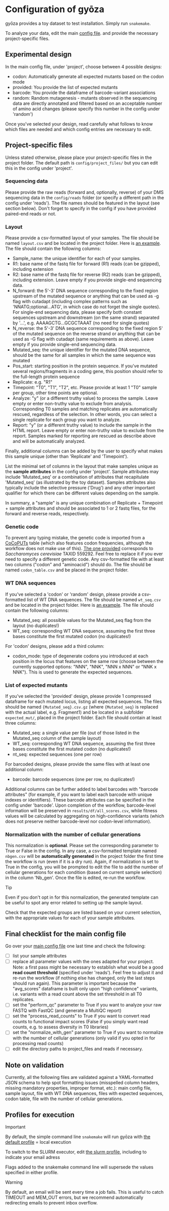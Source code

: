# Configuration of gyōza

gyōza provides a toy dataset to test installation. Simply run `snakemake`.

To analyze your data, edit the main [config file](config.yaml). and provide the necessary project-specific files.

## Experimental design

In the main config file, under 'project', choose between 4 possible designs:
- codon: Automatically generate all expected mutants based on the codon mode
- provided: You provide the list of expected mutants
- barcode: You provide the dataframe of barcode-variant associations
- random: Random mutagenesis - mutants observed in the sequencing data are directly annotated and filtered based on an acceptable number of amino acid changes (please specify this number in the config under 'random')

Once you've selected your design, read carefully what follows to know which files are needed and which config entries are necessary to edit.

## Project-specific files

Unless stated otherwise, please place your project-specific files in the project folder. The default path is `config/project_files/` but you can edit this in the config under 'project'.

### Sequencing data

Please provide the raw reads (forward and, optionally, reverse) of your DMS sequencing data in the `config/reads` folder (or specify a different path in the config under 'reads'). The file names should be featured in the layout (see section below). Don't forget to specify in the config if you have provided paired-end reads or not.

### Layout

Please provide a csv-formatted layout of your samples. The file should be named `layout.csv` and be located in the project folder. Here is [an example](project_files/layout.csv). The file should contain the following columns:
- Sample_name: the unique identifier for each of your samples.
- R1: base name of the fastq file for forward (R1) reads (can be gzipped), including extension
- R2: base name of the fastq file for reverse (R2) reads (can be gzipped), including extension. Leave empty if you provide single-end sequencing data.
- N_forward: the 5'-3' DNA sequence corresponding to the fixed region upstream of the mutated sequence or anything that can be used as -g flag with cutadapt (including complex patterns such as 'NNATG;optional...ATG', in which case do not forget the single quotes). For single-end sequencing data, please specify both constant sequences upstream and downstream (on the same strand) separated by '...', e.g. AAAAGCTG...GCGCTAAAT (no need for single quotes)
- N_reverse: the 5'-3' DNA sequence corresponding to the fixed region 5' of the mutated sequence on the reverse strand or anything that can be used as -G flag with cutadapt (same requirements as above). Leave empty if you provide single-end sequencing data.
- Mutated_seq: the unique identifier for the mutated DNA sequence, should be the same for all samples in which the same sequence was mutated
- Pos_start: starting position in the protein sequence. If you've mutated several regions/fragments in a coding gene, this position should refer to the full-length protein sequence
- Replicate: e.g. "R1"
- Timepoint: "T0", "T1", "T2", etc. Please provide at least 1 "T0" sample per group, other time points are optional.
- Analyze: "y" (or a different truthy value) to process the sample. Leave empty or enter non-truthy value to exclude from analysis. Corresponding T0 samples and matching replicates are automatically rescued, regardless of the selection. In other words, you can select a single replicate for each group you want to analyze.
- Report: "y" (or a different truthy value) to include the sample in the HTML report. Leave empty or enter non-truthy value to exclude from the report. Samples marked for reporting are rescued as describe above and will be automatically analyzed.

Finally, additional columns can be added by the user to specify what makes this sample unique (other than 'Replicate' and 'Timepoint').

List the minimal set of columns in the layout that make samples unique as the **sample attributes** in the config under 'project'. Sample attributes may include 'Mutated_seq' or a combination of attributes that recapitulate 'Mutated_seq' (as illustrated by the toy dataset). Samples attributes also typically include the selective pressure ('Drug') and any other important qualifier for which there can be different values depending on the sample.

In summary, a "sample" is any unique combination of Replicate + Timepoint + sample attributes and should be associated to 1 or 2 fastq files, for the forward and reverse reads, respectively.

### Genetic code

To prevent any typing mistake, the genetic code is imported from a [CoCoPUTs](https://dnahive.fda.gov/dna.cgi?cmd=codon_usage&id=537&mode=cocoputs) table (which also features codon frequencies, although the workflow does not make use of this). [The one provided](project_files/codon_table.csv) corresponds to *Saccharomyces cerevisiae* TAXID 559292. Feel free to replace it if you ever need to specify a different genetic code. Any csv-formatted file with at least two columns ("codon" and "aminoacid") should do. The file should be named `codon_table.csv` and be placed in the project folder.

### WT DNA sequences

If you've selected a 'codon' or 'random' design, please provide a csv-formatted list of WT DNA sequences. The file should be named `wt_seq.csv` and be located in the project folder. Here is [an example](project_files/wt_seq.csv). The file should contain the following columns:
- Mutated_seq: all possible values for the Mutated_seq flag from the layout (no duplicates!)
- WT_seq: corresponding WT DNA sequence, assuming the first three bases constitute the first mutated codon (no duplicates!)

For 'codon' designs, please add a third column:
- codon_mode: type of degenerate codons you introduced at each position in the locus that features on the same row (choose between the currently supported options: "NNN", "NNK", "NNN x NNN" or "NNK x NNK"). This is used to generate the expected sequences.

### List of expected mutants

If you've selected the 'provided' design, please provide 1 compressed dataframe for each mutated locus, listing all expected sequences. The files should be named `{Mutated_seq}.csv.gz` (where `{Mutated_seq}` is replaced with the actual label, e.g. Fragment1) and be located in a subfolder `expected_mut/`, placed in the project folder. Each file should contain at least three columns:
- Mutated_seq: a single value per file (out of those listed in the Mutated_seq column of the sample layout)
- WT_seq: corresponding WT DNA sequence, assuming the first three bases constitute the first mutated codon (no duplicates!)
- nt_seq: expected sequences (one per row)

For barcoded designs, please provide the same files with at least one additional column:
- barcode: barcode sequences (one per row, no duplicates!)

Additional columns can be further added to label barcodes with "barcode attributes" (for example, if you want to label each barcode with unique indexes or identifiers). These barcode attributes can be specified in the config under 'barcode'. Upon completion of the workflow, barcode-level information will be preserved in `results/df/all_scores.csv`, while fitness values will be calculated by aggregating on high-confidence variants (which does not preserve neither barcode-level nor codon-level information).

### Normalization with the number of cellular generations

This normalization is **optional**. Please set the corresponding parameter to True or False in the config. In any case, a csv-formatted template named `nbgen.csv` will be **automatically generated** in the project folder the first time the workflow is run (even if it is a dry run). Again, if normalization is set to True in the config, you will be prompted to edit the file to add the number of cellular generations for each condition (based on current sample selection) in the column 'Nb_gen'. Once the file is edited, re-run the workflow.

> [!TIP]
> 
> Even if you don't opt in for this normalization, the generated template can be useful to spot any error related to setting up the sample layout.
>
> Check that the expected groups are listed based on your current selection, with the appropriate values for each of your sample attributes.

## Final checklist for the main config file

Go over your [main config file](config.yaml) one last time and check the following:
- [ ] list your sample attributes
- [ ] replace all parameter values with the ones adapted for your project. Note: a first pass might be necessary to establish what would be a good **read count threshold** (specified under 'reads'). Feel free to adjust it and re-run the workflow (if nothing else has changed, only the last steps should run again). This parameter is important because the "avg_scores" dataframe is built only upon "high confidence" variants, i.e. variants with a read count above the set threshold in all T0 replicates.
- [ ] set the "perform_qc" parameter to True if you want to analyze your raw FASTQ with FastQC (and generate a MultiQC report)
- [ ] set the "process_read_counts" to True if you want to convert read counts to functional impact scores (False if you simply want read counts, e.g. to assess diversity in T0 libraries)
- [ ] set the "normalize_with_gen" parameter to True if you want to normalize with the number of cellular generations (only valid if you opted in for processing read counts)
- [ ] edit the directory paths to project_files and reads if necessary.

## Note on validation

Currently, all the following files are validated against a YAML-formatted JSON schema to help spot formatting issues (misspelled column headers, missing mandatory properties, improper format, etc.): main config file, sample layout, file with WT DNA sequences, files with expected sequences, codon table, file with the number of cellular generations.

## Profiles for execution

> [!IMPORTANT]
> 
> By default, the simple command line `snakemake` will run gyōza with [the default profile](../profiles/default/config.v8+.yaml) = local execution
> 
> To switch to the SLURM executor, edit [the slurm profile](../profiles/slurm/config.v8+.yaml), including to indicate your email adress

Flags added to the snakemake command line will supersede the values specified in either profile.

> [!WARNING]
> 
> By default, an email will be sent every time a job fails. This is useful to catch TIMEOUT and MEM_OUT errors, but we recommend automatically redirecting emails to prevent inbox overflow.
